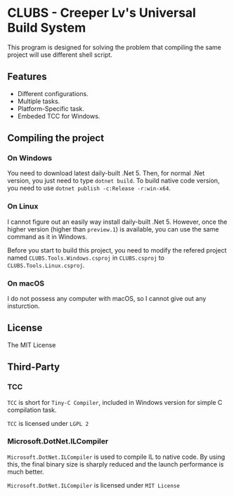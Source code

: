 # CLUBS - **C**reeper **L**v's **U**niversal **B**uild **S**ystem

This program is designed for solving the problem that compiling the same project will use different shell script.

## Features

* Different configurations.
* Multiple tasks.
* Platform-Specific task.
* Embeded TCC for Windows.

## Compiling the project

### On Windows

You need to download latest daily-built .Net 5. Then, for normal .Net version, you just need to type `dotnet build`. To build native code version, you need to use `dotnet publish -c:Release -r:win-x64`.

### On Linux

I cannot figure out an easily way install daily-built .Net 5. However, once the higher version (higher than `preview.1`) is available, you can use the same command as it in Windows.

Before you start to build this project, you need to modify the refered project named `CLUBS.Tools.Windows.csproj` in `CLUBS.csproj` to `CLUBS.Tools.Linux.csproj`.

### On macOS

I do not possess any computer with macOS, so I cannot give out any insturction.

## License

The MIT License

## Third-Party 

### TCC

`TCC` is short for `Tiny-C Compiler`, included in Windows version for simple C compilation task.

`TCC` is licensed under `LGPL 2`

### Microsoft.DotNet.ILCompiler
`Microsoft.DotNet.ILCompiler` is used to compile IL to native code. By using this, the final binary size is sharply reduced and the launch performance is much better.

`Microsoft.DotNet.ILCompiler` is licensed under `MIT License`
